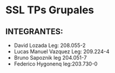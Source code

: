 # SSL TPs Grupales
## INTEGRANTES:
<ul>
  <li>
    David Lozada Leg: 208.055-2
  </li>
  <li>
    Lucas Manuel Vazquez Leg: 209.224-4
  </li>
    <li>
    Bruno Sapoznik leg 204.051-7

  </li>
  <li>
    Federico Hygonenq leg:203.730-0
  </li>
</ul>
